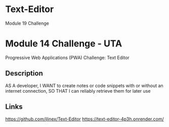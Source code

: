 # Text-Editor
Module 19 Challenge

# Module 14 Challenge - UTA
Progressive Web Applications (PWA) Challenge: Text Editor

## Description
AS A developer, I WANT to create notes or code snippets with or without an internet connection, SO THAT I can reliably retrieve them for later use

## Links
https://github.com/jlinex/Text-Editor
https://text-editor-4p3h.onrender.com/
